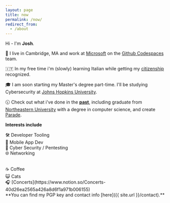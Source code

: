 ```yaml
---
layout: page
title: now
permalink: /now/
redirect_from:
  - /about
---
```


Hi - I'm **Josh**.

📍 I live in Cambridge, MA and work at [Microsoft](https://microsoft.com/) on the [Github Codespaces](https://github.com/features/codespaces) team.

🇮🇹 In my free time i'm (slowly) learning Italian while getting my [citizenship](/jure-sanguinis) recognized. 

🎓 I am soon starting my Master's degree part-time.  I'll be studying Cybersecurity at [Johns Hopkins University](https://pages.jh.edu/jspice10/).

🕥 Check out what i've done in the [**past**](/past), including graduate from [Northeastern University](https://ccs.neu.edu/home/joshua) with a degree in computer science, and create [Parade](https://parade.events/).

**Interests include**

🛠 Developer Tooling<br>
📱 Mobile App Dev<br>
🔐 Cyber Security / Pentesting<br>
🌐 Networking<br>

<br>
☕️ Coffee<br>
😺 Cats<br>
🎧 [Concerts](https://www.notion.so/Concerts-40d26ea2565a426a8d6f1a971b006155)

<br>
**You can find my PGP key and contact info [here]({{ site.url }}/contact).**
